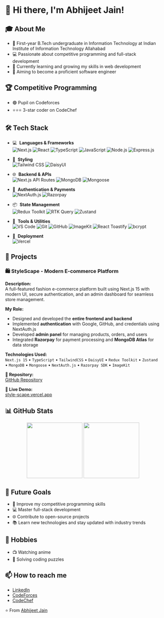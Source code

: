# 👋 Hi there, I'm Abhijeet Jain!

## 🎓 About Me
- 🏫 First-year B.Tech undergraduate in Information Technology at Indian Institute of Information Technology Allahabad
- 💻 Passionate about competitive programming and full-stack development
- 🌱 Currently learning and growing my skills in web development
- 🎯 Aiming to become a proficient software engineer

## 🏆 Competitive Programming
- 🟢 Pupil on Codeforces
- ⭐⭐⭐ 3-star coder on CodeChef

## 🛠 Tech Stack

- 💻 &nbsp;**Languages & Frameworks**  
  ![Next.js](https://img.shields.io/badge/-Next.js-333333?style=flat&logo=nextdotjs)
  ![React](https://img.shields.io/badge/-React-333333?style=flat&logo=react)
  ![TypeScript](https://img.shields.io/badge/-TypeScript-333333?style=flat&logo=typescript)
  ![JavaScript](https://img.shields.io/badge/-JavaScript-333333?style=flat&logo=javascript)
  ![Node.js](https://img.shields.io/badge/-Node.js-333333?style=flat&logo=node.js)
  ![Express.js](https://img.shields.io/badge/-Express.js-333333?style=flat&logo=express)

- 🎨 &nbsp;**Styling**  
  ![Tailwind CSS](https://img.shields.io/badge/-Tailwind%20CSS-333333?style=flat&logo=tailwind-css)
  ![DaisyUI](https://img.shields.io/badge/-DaisyUI-333333?style=flat&logo=daisyui)

- 🌐 &nbsp;**Backend & APIs**  
  ![Next.js API Routes](https://img.shields.io/badge/-API%20Routes-333333?style=flat&logo=vercel)
  ![MongoDB](https://img.shields.io/badge/-MongoDB-333333?style=flat&logo=mongodb)
  ![Mongoose](https://img.shields.io/badge/-Mongoose-333333?style=flat&logo=mongoose)

- 🔐 &nbsp;**Authentication & Payments**  
  ![NextAuth.js](https://img.shields.io/badge/-NextAuth.js-333333?style=flat&logo=next.js)
  ![Razorpay](https://img.shields.io/badge/-Razorpay-333333?style=flat&logo=razorpay)

- 📦 &nbsp;**State Management**  
  ![Redux Toolkit](https://img.shields.io/badge/-Redux%20Toolkit-333333?style=flat&logo=redux)
  ![RTK Query](https://img.shields.io/badge/-RTK%20Query-333333?style=flat&logo=redux)
  ![Zustand](https://img.shields.io/badge/-Zustand-333333?style=flat&logo=zustand)

- 🧰 &nbsp;**Tools & Utilities**  
  ![VS Code](https://img.shields.io/badge/-VS%20Code-333333?style=flat&logo=visual-studio-code&logoColor=007ACC)
  ![Git](https://img.shields.io/badge/-Git-333333?style=flat&logo=git)
  ![GitHub](https://img.shields.io/badge/-GitHub-333333?style=flat&logo=github)
  ![ImageKit](https://img.shields.io/badge/-ImageKit-333333?style=flat&logo=imagekit)
  ![React Toastify](https://img.shields.io/badge/-React%20Toastify-333333?style=flat&logo=react)
  ![bcrypt](https://img.shields.io/badge/-bcrypt-333333?style=flat&logo=)

- 🚀 &nbsp;**Deployment**  
  ![Vercel](https://img.shields.io/badge/-Vercel-333333?style=flat&logo=vercel)


## 🌟 Projects

### 🛍️ StyleScape - Modern E-commerce Platform

**Description:**  
A full-featured fashion e-commerce platform built using Next.js 15 with modern UI, secure authentication, and an admin dashboard for seamless store management.

**My Role:**  
- Designed and developed the **entire frontend and backend**
- Implemented **authentication** with Google, GitHub, and credentials using NextAuth.js
- Developed **admin panel** for managing products, orders, and users
- Integrated **Razorpay** for payment processing and **MongoDB Atlas** for data storage

**Technologies Used:**  
`Next.js 15` • `TypeScript` • `TailwindCSS` • `DaisyUI` • `Redux Toolkit` • `Zustand` • `MongoDB` • `Mongoose` • `NextAuth.js` • `Razorpay SDK` • `ImageKit`

**🔗 Repository:**  
[GitHub Repository](https://github.com/Aj-Levi/Style-Scape)

**🚀 Live Demo:**  
[style-scape.vercel.app](https://style-scape.vercel.app)


## 📊 GitHub Stats
<p align="center">
  <img height="180em" src="https://github-readme-stats.vercel.app/api?username=Aj-Levi&show_icons=true&theme=radical&v=2" />
  <img height="180em" src="https://github-readme-stats.vercel.app/api/top-langs/?username=Aj-Levi&layout=compact&theme=radical&v=2" />
</p>

## 🎯 Future Goals
- 🚀 Improve my competitive programming skills
- 💻 Master full-stack development
- 🌐 Contribute to open-source projects
- 📚 Learn new technologies and stay updated with industry trends

## 🎨 Hobbies
- 📺 Watching anime
- 🧠 Solving coding puzzles

## 📫 How to reach me
- [LinkedIn](https://www.linkedin.com/in/abhijeet-jain-84486a313)
- [CodeForces](https://codeforces.com/profile/Abhijeet_Jain)
- [CodeChef](https://www.codechef.com/users/abhijeet_jain3)

⭐️ From [Abhijeet Jain](https://github.com/Aj-Levi)
